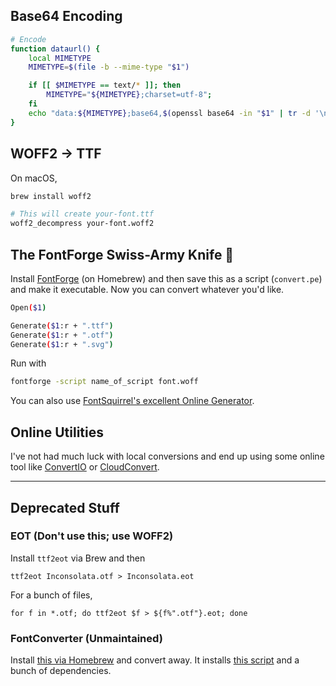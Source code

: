 ## Base64 Encoding

```bash
# Encode
function dataurl() {
    local MIMETYPE
    MIMETYPE=$(file -b --mime-type "$1")

    if [[ $MIMETYPE == text/* ]]; then
        MIMETYPE="${MIMETYPE};charset=utf-8";
    fi
    echo "data:${MIMETYPE};base64,$(openssl base64 -in "$1" | tr -d '\n')";
}
```

## WOFF2 &rarr; TTF

On macOS,

```bash
brew install woff2

# This will create your-font.ttf
woff2_decompress your-font.woff2
```

## The FontForge Swiss-Army Knife 🧀

Install [FontForge](https://fontforge.github.io/en-US/) (on Homebrew) and then save this as a script (`convert.pe`) and make it executable. Now you can convert whatever you'd like.

```bash
Open($1)

Generate($1:r + ".ttf")
Generate($1:r + ".otf")
Generate($1:r + ".svg")
```

Run with

```bash
fontforge -script name_of_script font.woff
```

You can also use [FontSquirrel's excellent Online Generator](https://www.fontsquirrel.com/tools/webfont-generator).


## Online Utilities

I've not had much luck with local conversions and end up using some online tool like [ConvertIO](https://convertio.co/font-converter/) or [CloudConvert](https://cloudconvert.com/).

---

## Deprecated Stuff

### EOT (Don't use this; use WOFF2)

Install `ttf2eot` via Brew and then

	ttf2eot Inconsolata.otf > Inconsolata.eot

For a bunch of files,

	for f in *.otf; do ttf2eot $f > ${f%".otf"}.eot; done

### FontConverter (Unmaintained)

Install [this via Homebrew](https://github.com/Folkloreatelier/homebrew-fonts) and convert away. It installs [this script](https://github.com/zoltan-dulac/css3FontConverter) and a bunch of dependencies.
